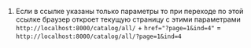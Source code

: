 1. Если в ссылке указаны только параметры то при переходе по этой ссылке браузер откроет текущую страницу с этими параметрами
`http://localhost:8000/catalog/all/` + `href="?page=1&ind=4"` = `http://localhost:8000/catalog/all/?page=1&ind=4`